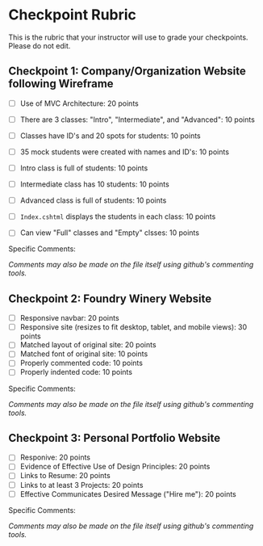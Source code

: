 # Checkpoint Rubric

This is the rubric that your instructor will use to grade your checkpoints. Please do not edit. 

## Checkpoint 1: Company/Organization Website following Wireframe
- [ ] Use of MVC Architecture: 20 points
- [ ] There are 3 classes: "Intro", "Intermediate", and "Advanced": 10 points
- [ ] Classes have ID's and 20 spots for students: 10 points
- [ ] 35 mock students were created with names and ID's: 10 points
- [ ] Intro class is full of students: 10 points
- [ ] Intermediate class has 10 students: 10 points
- [ ] Advanced class is full of students: 10 points
- [ ] `Index.cshtml` displays the students in each class: 10 points
- [ ] Can view "Full" classes and "Empty" clsses: 10 points 


Specific Comments:

*Comments may also be made on the file itself using github's commenting tools.*






## Checkpoint 2: Foundry Winery Website
- [ ] Responsive navbar: 20 points
- [ ] Responsive site (resizes to fit desktop, tablet, and mobile views): 30 points 
- [ ] Matched layout of original site: 20 points
- [ ] Matched font of original site: 10 points
- [ ] Properly commented code: 10 points
- [ ] Properly indented code: 10 points

Specific Comments:

*Comments may also be made on the file itself using github's commenting tools.*







## Checkpoint 3: Personal Portfolio Website
- [ ] Responive: 20 points
- [ ] Evidence of Effective Use of Design Principles: 20 points
- [ ] Links to Resume: 20 points
- [ ] Links to at least 3 Projects: 20 points
- [ ] Effective Communicates Desired Message ("Hire me"): 20 points

Specific Comments:

*Comments may also be made on the file itself using github's commenting tools.*
